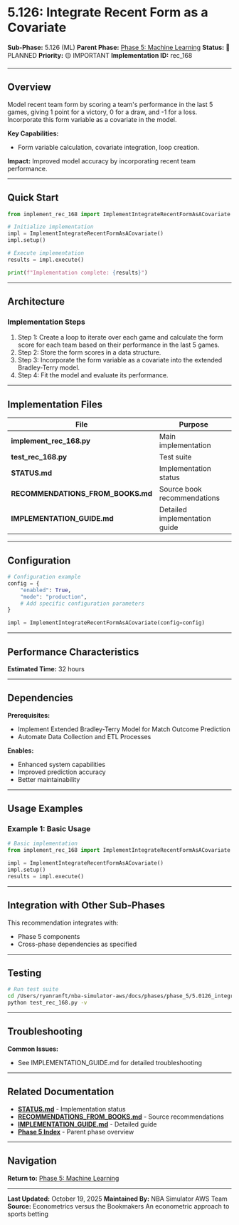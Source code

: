 # 5.126: Integrate Recent Form as a Covariate

**Sub-Phase:** 5.126 (ML)
**Parent Phase:** [Phase 5: Machine Learning](../PHASE_5_INDEX.md)
**Status:** 🔵 PLANNED
**Priority:** 🟡 IMPORTANT
**Implementation ID:** rec_168

---

## Overview

Model recent team form by scoring a team's performance in the last 5 games, giving 1 point for a victory, 0 for a draw, and -1 for a loss. Incorporate this form variable as a covariate in the model.

**Key Capabilities:**
- Form variable calculation, covariate integration, loop creation.

**Impact:**
Improved model accuracy by incorporating recent team performance.

---

## Quick Start

```python
from implement_rec_168 import ImplementIntegrateRecentFormAsACovariate

# Initialize implementation
impl = ImplementIntegrateRecentFormAsACovariate()
impl.setup()

# Execute implementation
results = impl.execute()

print(f"Implementation complete: {results}")
```

---

## Architecture

### Implementation Steps

1. Step 1: Create a loop to iterate over each game and calculate the form score for each team based on their performance in the last 5 games.
2. Step 2: Store the form scores in a data structure.
3. Step 3: Incorporate the form variable as a covariate into the extended Bradley-Terry model.
4. Step 4: Fit the model and evaluate its performance.

---

## Implementation Files

| File | Purpose |
|------|---------|
| **implement_rec_168.py** | Main implementation |
| **test_rec_168.py** | Test suite |
| **STATUS.md** | Implementation status |
| **RECOMMENDATIONS_FROM_BOOKS.md** | Source book recommendations |
| **IMPLEMENTATION_GUIDE.md** | Detailed implementation guide |

---

## Configuration

```python
# Configuration example
config = {
    "enabled": True,
    "mode": "production",
    # Add specific configuration parameters
}

impl = ImplementIntegrateRecentFormAsACovariate(config=config)
```

---

## Performance Characteristics

**Estimated Time:** 32 hours

---

## Dependencies

**Prerequisites:**
- Implement Extended Bradley-Terry Model for Match Outcome Prediction
- Automate Data Collection and ETL Processes

**Enables:**
- Enhanced system capabilities
- Improved prediction accuracy
- Better maintainability

---

## Usage Examples

### Example 1: Basic Usage

```python
# Basic implementation
from implement_rec_168 import ImplementIntegrateRecentFormAsACovariate

impl = ImplementIntegrateRecentFormAsACovariate()
impl.setup()
results = impl.execute()
```

---

## Integration with Other Sub-Phases

This recommendation integrates with:
- Phase 5 components
- Cross-phase dependencies as specified

---

## Testing

```bash
# Run test suite
cd /Users/ryanranft/nba-simulator-aws/docs/phases/phase_5/5.0126_integrate_recent_form_as_a_covariate
python test_rec_168.py -v
```

---

## Troubleshooting

**Common Issues:**
- See IMPLEMENTATION_GUIDE.md for detailed troubleshooting

---

## Related Documentation

- **[STATUS.md](STATUS.md)** - Implementation status
- **[RECOMMENDATIONS_FROM_BOOKS.md](RECOMMENDATIONS_FROM_BOOKS.md)** - Source recommendations
- **[IMPLEMENTATION_GUIDE.md](IMPLEMENTATION_GUIDE.md)** - Detailed guide
- **[Phase 5 Index](../PHASE_5_INDEX.md)** - Parent phase overview

---

## Navigation

**Return to:** [Phase 5: Machine Learning](../PHASE_5_INDEX.md)

---

**Last Updated:** October 19, 2025
**Maintained By:** NBA Simulator AWS Team
**Source:** Econometrics versus the Bookmakers An econometric approach to sports betting
